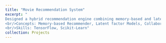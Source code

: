 ```yaml
---
title: "Movie Recommendation System"
excerpt: "
Designed a hybrid recommendation engine combining memory-based and latent factor models on Goodreads and MovieLens datasets. Implemented Bayesian Personalized Ranking and Factorization Machines to handle personalization and cold-start scenarios using user/item metadata. Evaluated fairness across gender groups and improved recommendation diversity by 12% using maximal marginal relevance and re-ranking strategies.
<br/>Concepts: Memory-based Recommender, Latent factor Models, Collaborative Filtering, Factorization Machines, Fairness
<br/>Skills: TensorFlow, Scikit-Learn"
collection: Projects
---
```


